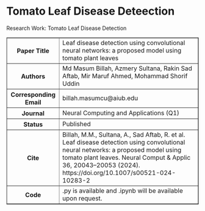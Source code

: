 # Tomato Leaf Disease Deteection
Research Work: Tomato Leaf Disease Detection
<table border="1">
  <tr>
    <th>Paper Title</th>
    <td>Leaf disease detection using convolutional neural networks: a proposed model using tomato plant leaves</td>
  </tr>
  <tr>
    <th>Authors</th>
    <td>Md Masum Billah, Azmery Sultana, Rakin Sad Aftab, Mir Maruf Ahmed, Mohammad Shorif Uddin</td>
  </tr>
  <tr>
    <th>Corresponding Email</th>
    <td>billah.masumcu@aiub.edu</td>
  </tr>
  <tr>
    <th>Journal</th>
    <td>Neural Computing and Applications (Q1)</td>
  </tr>
  <tr>
    <th>Status</th>
    <td>Published</td>
  </tr>
   <tr>
    <th>Cite</th>
    <td>Billah, M.M., Sultana, A., Sad Aftab, R. et al. Leaf disease detection using convolutional neural networks: a proposed model using tomato plant leaves. Neural Comput & Applic 36, 20043–20053 (2024). https://doi.org/10.1007/s00521-024-10283-2</td>
  </tr>
  <tr>
    <th>Code</th>
    <td>.py is available and .ipynb will be available upon request.</td>
  </tr>
</table>


